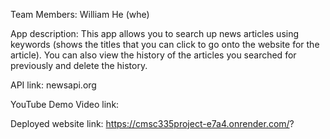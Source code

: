 Team Members: William He (whe)

App description:
This app allows you to search up news articles using keywords (shows the titles that you can click to go onto the website for the article).
You can also view the history of the articles you searched for previously and delete the history.

API link:
newsapi.org

YouTube Demo Video link:

Deployed website link:
https://cmsc335project-e7a4.onrender.com/?
